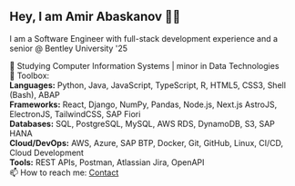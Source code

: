 ## Hey, I am Amir Abaskanov 👋🏻

I am a Software Engineer with full-stack development experience and a senior @ Bentley University '25  

🌱 Studying Computer Information Systems | minor in Data Technologies  
🚀 Toolbox:  
**Languages:** Python, Java, JavaScript, TypeScript, R, HTML5, CSS3, Shell (Bash), ABAP  
**Frameworks:** React, Django, NumPy, Pandas, Node.js, Next.js AstroJS, ElectronJS, TailwindCSS, SAP Fiori  
**Databases:** SQL, PostgreSQL, MySQL, AWS RDS, DynamoDB, S3, SAP HANA  
**Cloud/DevOps:** AWS, Azure, SAP BTP, Docker, Git, GitHub, Linux, CI/CD, Cloud Development  
**Tools:** REST APIs, Postman, Atlassian Jira, OpenAPI  
📫 How to reach me: [Contact](mailto:amirabaskanov@gmail.com?subject=[GitHub]%20Reach%20Out)  
